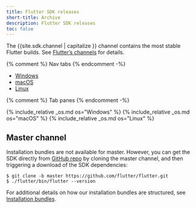 ```yaml
---
title: Flutter SDK releases
short-title: Archive
description: Flutter SDK releases
toc: false
---
```


<style>
.scrollable-table {
  overflow-y: scroll;
  max-height: 20rem;
}
</style>

The {{site.sdk.channel | capitalize }} channel contains the most stable
Flutter builds. See [Flutter’s channels][] for details.

{% comment %} Nav tabs {% endcomment -%}
<ul class="nav nav-tabs" id="editor-setup" role="tablist">
  <li class="nav-item">
    <a class="nav-link active" id="windows-tab" href="#windows" role="tab" aria-controls="windows" aria-selected="true">Windows</a>
  </li>
  <li class="nav-item">
    <a class="nav-link" id="macos-tab" href="#macos" role="tab" aria-controls="macos" aria-selected="false">macOS</a>
  </li>
  <li class="nav-item">
    <a class="nav-link" id="linux-tab" href="#linux" role="tab" aria-controls="linux" aria-selected="false">Linux</a>
  </li>
</ul>

{% comment %} Tab panes {% endcomment -%}
<div id="sdk-archives" class="tab-content">
{% include_relative _os.md os="Windows" %}
{% include_relative _os.md os="macOS" %}
{% include_relative _os.md os="Linux" %}
</div>

## Master channel

Installation bundles are not available for master. However, you can get the SDK
directly from [GitHub repo]({{site.repo.flutter}}) by cloning the master channel,
and then triggering a download of the SDK dependencies:

```terminal
$ git clone -b master https://github.com/flutter/flutter.git
$ ./flutter/bin/flutter --version
```

For additional details on how our installation bundles are structured, see
[Installation bundles][].

[Flutter’s channels]: {{site.repo.flutter}}/wiki/Flutter-build-release-channels
[Installation bundles]: {{site.repo.flutter}}/wiki/Flutter-Installation-Bundles
